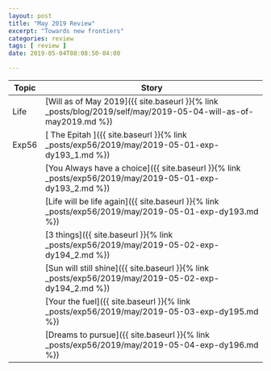 ```yaml
---
layout: post
title: "May 2019 Review"
excerpt: "Towards new frontiers"
categories: review
tags: [ review ]
date: 2019-05-04T08:08:50-04:00

---
```



| Topic | Story |
|-------|--------|
|Life |[Will as of May 2019]({{ site.baseurl }}{% link _posts/blog/2019/self/may/2019-05-04-will-as-of-may2019.md %})|
|Exp56 |[ The Epitah ]({{ site.baseurl }}{% link _posts/exp56/2019/may/2019-05-01-exp-dy193_1.md %})|
| |[You Always have a choice]({{ site.baseurl }}{% link _posts/exp56/2019/may/2019-05-01-exp-dy193_2.md %})|
| |[Life will be life again]({{ site.baseurl }}{% link _posts/exp56/2019/may/2019-05-01-exp-dy193.md  %})|
| |[3 things]({{ site.baseurl }}{% link _posts/exp56/2019/may/2019-05-02-exp-dy194_2.md %})|
| |[Sun will still shine]({{ site.baseurl }}{% link _posts/exp56/2019/may/2019-05-02-exp-dy194_2.md %})|
| |[Your the fuel]({{ site.baseurl }}{% link _posts/exp56/2019/may/2019-05-03-exp-dy195.md %})|
| |[Dreams to pursue]({{ site.baseurl }}{% link _posts/exp56/2019/may/2019-05-04-exp-dy196.md %})|
